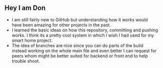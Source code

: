 ## Hey I am Don 
 
- I am still fairly new to GitHub but understanding how it works would have been amazing for other projects in the past.
- I learned the basic ideas on how this repository, committing and pushing works. I think its a pretty cool system in which I wish I had used for my smart home project. 
- The idea of branches are nice since you can do parts of the build instead working on the whole main file and even better I can request for peers whom might be better suited for backend or front end to help trouble shoot. 

